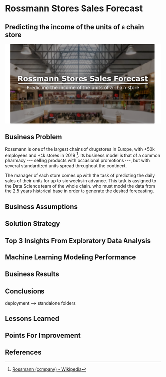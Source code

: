 # Rossmann Stores Sales Forecast
## Predicting the income of the units of a chain store

![](cover.png)

## Business Problem
Rossmann is one of the largest chains of drugstores in Europe, with +50k employees and +4k stores in 2019 [^1]. Its business model is that of a common pharmacy --- selling products with occasional promotions ---, but with several standardized units spread throughout the continent.

The manager of each store comes up with the task of predicting the daily sales of their units for up to six weeks in advance. This task is assigned to the Data Science team of the whole chain, who must model the data from the 2.5 years historical base in order to generate the desired forecasting. 

## Business Assumptions
## Solution Strategy
## Top 3 Insights From Exploratory Data Analysis
## Machine Learning Modeling Performance
## Business Results	
## Conclusions
deployment --> standalone folders

## Lessons Learned
## Points For Improvement

## References
[^1]: [Rossmann (company) - Wikipedia](https://en.wikipedia.org/wiki/Rossmann_(company))
